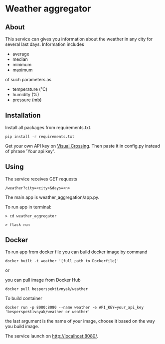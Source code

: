 # Weather aggregator
## About
This service can gives you information about the weather in any city for several last days. Information includes 
- average
- median
- minimum
- maximum 

of such parameters as
- temperature (°C)
- humidity (%)
- pressure (mb)
## Installation
Install all packages from requirements.txt.

``pip install -r requirements.txt``

Get your own API key on [Visual Crossing](https://www.visualcrossing.com/). Then paste it in config.py instead of phrase 'Your api key'.

## Using
The service receives GET requests 

``/weather?city=<city>&days=<n>``

The main app is weather_aggregation/app.py.

To run app in terminal:

``> cd weather_aggregator``

``> flask run``

## Docker
To run app from docker file you can build docker image by command 

``docker built -t weather '[full path to Dockerfile]'``

or 

you can pull image from Docker Hub

``docker pull besperspektivnyak/weather``

To build container 

``docker run -p 8080:8080 --name weather -e API_KEY=your_api_key 'besperspektivnyak/weather or weather'``

the last argument is the name of your image, choose it based on the way you build image.

The service launch on [http://localhost:8080/](http://localhost:8080/). 